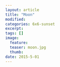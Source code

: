 ```yaml
---
layout: article
title: "Moon"
modified:
categories: 6x6-sunset
excerpt:
tags: []
image:
  feature:
  teaser: moon.jpg
  thumb:
date: 2015-5-01
---
```

